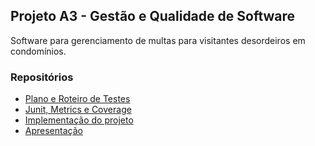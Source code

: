 ## Projeto A3 - Gestão e Qualidade de Software

Software para gerenciamento de multas para visitantes desordeiros em condomínios.

### Repositórios

- [Plano e Roteiro de Testes](https://github.com/Gestao-E-qualidade/plano-e-roteiro-de-testes)
- [Junit, Metrics e Coverage](https://github.com/Gestao-E-qualidade/junit-metrics-e-coverage)
- [Implementação do projeto](https://github.com/Gestao-E-qualidade/implementacao-do-projeto)
- [Apresentação](https://github.com/Gestao-E-qualidade/apresentacao)
